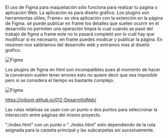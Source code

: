 El uso de Figma para maquetación sólo funciona para realizar tu pagina o aplicación Web.
La aplicación es para diseño gráfico.
Los plugins  son herramientas útiles; Frame+ es otra aplicación con la extención en la página de Figma.
sé puede publicar en frame los detalles que suelen ocurrir en el desarrollo no permiten una operación limpia lo cual cuándo se pasé del trabajó de figma a frame este no lo pasará completó por lo cuál hay que modificar si es necesario, en frame puedes 
modicar y publicar la página.
En resúmen nos saldríamos del desarrollo web y entramos mas al diseñó grafico.



![Figma](https://github.com/iviboot/012-DesarrolloWeb/assets/126647369/5782694e-7867-401f-b714-96af7b446b0e)


Los plugins de figma en html son incompatibles pues al momento de hacer la conversion suelen tener errores esto no quiere decir que sea imposible pero si se considera el tiempo es bastante complejo.


![Figma](https://github.com/iviboot/012-DesarrolloWeb/assets/126647369/7866d041-2003-4a36-9440-c9022df59ab8)

https://iviboot.github.io/012-DesarrolloWeb/

Las rutas relativas se usan con un punto o dos puntos para seleccionar la interacción entre páginas del mismo proyecto.

"./index.html" con un punto o "../index.html" esto dependiendo de la ruta asignada para la carpeta principal y las subcarpetas así sucesivamente.

